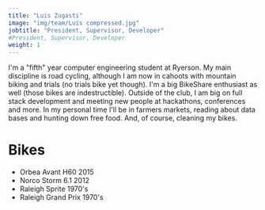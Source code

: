 ```yaml
---
title: "Luis Zugasti"
image: "img/team/Luis compressed.jpg"
jobtitle: "President, Supervisor, Developer"
#President, Supervisor, Developer
weight: 1
---
```


I'm a "fifth" year computer engineering student at Ryerson. My main
discipline is road cycling, although I am now in cahoots with
mountain biking and trials (no trials bike yet though). I'm a big
BikeShare enthusiast as well (those bikes are indestructible).
Outside of the club, I am big on full stack development and meeting
new people at hackathons, conferences and more.
In my personal time I'll be in farmers markets, reading about data
bases and hunting down free food. And, of course, cleaning my
bikes.

# Bikes

- Orbea Avant H60 2015
- Norco Storm 6.1 2012
- Raleigh Sprite 1970's
- Raleigh Grand Prix 1970's
